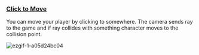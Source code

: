 


  <h3><a href="https://github.com/AxtForest/SimpleMechanics/tree/main/Click%20to%20Move">Click to Move</a></h3>
  <p>You can move your player by clicking to somewhere. The camera sends ray to the game and if ray collides with something character moves to the collision point.</p>
 
                             
                               

![ezgif-1-a05d24bc04](https://github.com/AxtForest/SimpleMechanics/assets/82883471/40409ce8-2181-403b-860c-909578d41814)




